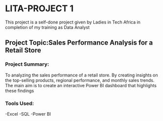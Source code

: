 # LITA-PROJECT 1
This project is a self-done project given by Ladies in Tech Africa in completion of my training as Data Analyst 

## Project Topic:Sales Performance Analysis for a Retail Store

### Project Summary:
To analyzing the sales performance of a retail store. By creating insights on the top-selling products, regional 
performance, and monthly sales trends. The main aim is to create an interactive Power BI 
dashboard that highlights these findings

### Tools Used:
-Excel
-SQL
-Power BI

### 
